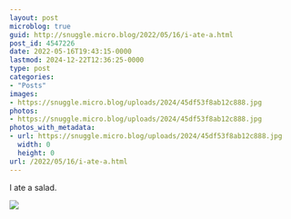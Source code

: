 ```yaml
---
layout: post
microblog: true
guid: http://snuggle.micro.blog/2022/05/16/i-ate-a.html
post_id: 4547226
date: 2022-05-16T19:43:15-0000
lastmod: 2024-12-22T12:36:25-0000
type: post
categories:
- "Posts"
images:
- https://snuggle.micro.blog/uploads/2024/45df53f8ab12c888.jpg
photos:
- https://snuggle.micro.blog/uploads/2024/45df53f8ab12c888.jpg
photos_with_metadata:
- url: https://snuggle.micro.blog/uploads/2024/45df53f8ab12c888.jpg
  width: 0
  height: 0
url: /2022/05/16/i-ate-a.html
---
```

<p>I ate a salad.</p>

<img src="uploads/2024/45df53f8ab12c888.jpg">
